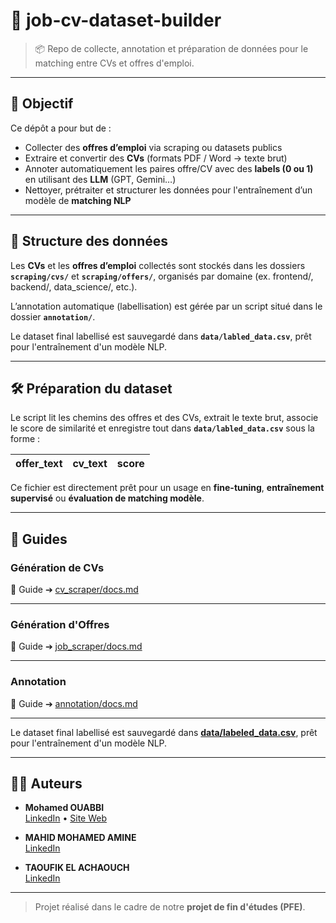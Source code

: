 # 🧰 job-cv-dataset-builder

> 📦 Repo de collecte, annotation et préparation de données pour le matching entre CVs et offres d'emploi.

---

## 🎯 Objectif

Ce dépôt a pour but de :
- Collecter des **offres d’emploi** via scraping ou datasets publics
- Extraire et convertir des **CVs** (formats PDF / Word → texte brut)
- Annoter automatiquement les paires offre/CV avec des **labels (0 ou 1)** en utilisant des **LLM** (GPT, Gemini…)
- Nettoyer, prétraiter et structurer les données pour l'entraînement d’un modèle de **matching NLP**

---

## 📂 Structure des données

Les **CVs** et les **offres d’emploi** collectés sont stockés dans les dossiers **`scraping/cvs/`** et **`scraping/offers/`**, organisés par domaine (ex. frontend/, backend/, data_science/, etc.).

L’annotation automatique (labellisation) est gérée par un script situé dans le dossier **`annotation/`**.

Le dataset final labellisé est sauvegardé dans **`data/labled_data.csv`**, prêt pour l'entraînement d'un modèle NLP.

---

## 🛠️ Préparation du dataset

Le script lit les chemins des offres et des CVs, extrait le texte brut, associe le score de similarité et enregistre tout dans **`data/labled_data.csv`** sous la forme :

| offer_text | cv_text | score |
|:----------:|:-------:|:-----:|

Ce fichier est directement prêt pour un usage en **fine-tuning**, **entraînement supervisé** ou **évaluation de matching modèle**.

---

## 🚀 Guides

### Génération de CVs

📄 Guide ➔ [cv_scraper/docs.md](./cv_scraper/docs.md)

---

### Génération d'Offres

📄 Guide ➔ [job_scraper/docs.md](./job_scraper/docs.md)

---

### Annotation

📄 Guide ➔ [annotation/docs.md](./annotation/docs.md)

---


Le dataset final labellisé est sauvegardé dans **[data/labeled_data.csv](./data/labeled_data.csv)**, prêt pour l'entraînement d'un modèle NLP.


---
## 👨‍💻 Auteurs

- **Mohamed OUABBI**  
  [LinkedIn](https://www.linkedin.com/in/mahamed-ouabbi/) • [Site Web](https://mouabbi.github.io/ouabbi/)

- **MAHID MOHAMED AMINE**  
  [LinkedIn](https://www.linkedin.com/in/son-linkedin/)

- **TAOUFIK EL ACHAOUCH**  
  [LinkedIn](https://www.linkedin.com//)

---

> Projet réalisé dans le cadre de notre **projet de fin d'études (PFE)**.
